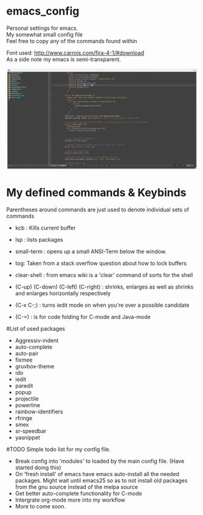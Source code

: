 # emacs_config
Personal settings for emacs. <br>
My somewhat small config file  <br>
Feel free to copy any of the commands found within

Font used: http://www.carrois.com/fira-4-1/#download <br>
As a side note my emacs is semi-transparent. 

![Image of Emacs](https://raw.githubusercontent.com/TyphoidTony/emacs_config/master/Emacs.png "image")

# My defined commands & Keybinds

Parentheses around commands are just used to denote individual sets of commands

- kcb : Kills current buffer

- lsp : lists packages

- small-term : opens up a small ANSI-Term below the window. 

- tog: Taken from a stack overflow question about how to lock buffers 

- clear-shell : from emacs wiki is a 'clear' command of sorts for the shell

- (C-up) (C-down) (C-left) (C-right) : shrinks, enlarges as well as shrinks and enlarges horizontally respectively

- (C-x C-;) : turns iedit mode on when you're over a possible candidate

- (C-=) : is for code folding for C-mode and Java-mode

#List of used packages

- Aggressiv-indent
- auto-complete
- auto-pair
- fixmee
- gruvbox-theme
- ido
- iedit
- paredit
- popup
- projectile
- powerline
- rainbow-identifiers
- rfringe
- smex
- sr-speedbar
- yasnippet

#TODO 
Simple todo list for my config file. 

- Break config into 'modules' to loaded by the main config file. (Have started doing this) 
- On 'fresh install' of emacs have emacs auto-install all the needed packages. 
Might wait until emacs25 so as to not install old packages from the gnu source instead of the melpa source
- Get better auto-complete functionality for C-mode
- Intergrate org-mode more into my workflow 
- More to come soon. 